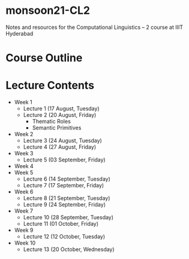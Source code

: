 # monsoon21-CL2
Notes and resources for the Computational Linguistics – 2 course at IIIT Hyderabad

# Course Outline

# Lecture Contents
* Week 1
    * Lecture 1 (17 August, Tuesday)
    * Lecture 2 (20 August, Friday)
        - Thematic Roles
        - Semantic Primitives
* Week 2
    * Lecture 3 (24 August, Tuesday)
    * Lecture 4 (27 August, Friday)
* Week 3
    * Lecture 5 (03 September, Friday)
* Week 4
* Week 5
    * Lecture 6 (14 September, Tuesday)
    * Lecture 7 (17 September, Friday)
* Week 6
    * Lecture 8 (21 September, Tuesday)
    * Lecture 9 (24 September, Friday)
* Week 7
    * Lecture 10 (28 September, Tuesday)
    * Lecture 11 (01 October, Friday)
* Week 9
    * Lecture 12 (12 October, Tuesday)
* Week 10
    * Lecture 13 (20 October, Wednesday)
